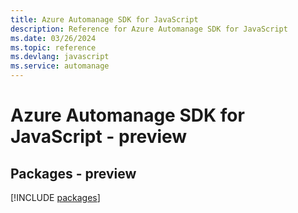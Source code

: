 ```yaml
---
title: Azure Automanage SDK for JavaScript
description: Reference for Azure Automanage SDK for JavaScript
ms.date: 03/26/2024
ms.topic: reference
ms.devlang: javascript
ms.service: automanage
---
```

# Azure Automanage SDK for JavaScript - preview
## Packages - preview
[!INCLUDE [packages](automanage-index.md)]